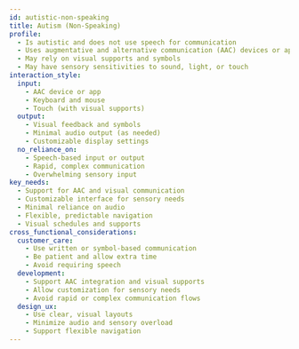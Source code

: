 ```yaml
---
id: autistic-non-speaking 
title: Autism (Non-Speaking)
profile:
  - Is autistic and does not use speech for communication
  - Uses augmentative and alternative communication (AAC) devices or apps
  - May rely on visual supports and symbols
  - May have sensory sensitivities to sound, light, or touch
interaction_style:
  input:
    - AAC device or app
    - Keyboard and mouse
    - Touch (with visual supports)
  output:
    - Visual feedback and symbols
    - Minimal audio output (as needed)
    - Customizable display settings
  no_reliance_on:
    - Speech-based input or output
    - Rapid, complex communication
    - Overwhelming sensory input
key_needs:
  - Support for AAC and visual communication
  - Customizable interface for sensory needs
  - Minimal reliance on audio
  - Flexible, predictable navigation
  - Visual schedules and supports
cross_functional_considerations:
  customer_care:
    - Use written or symbol-based communication
    - Be patient and allow extra time
    - Avoid requiring speech
  development:
    - Support AAC integration and visual supports
    - Allow customization for sensory needs
    - Avoid rapid or complex communication flows
  design_ux:
    - Use clear, visual layouts
    - Minimize audio and sensory overload
    - Support flexible navigation
---
```

